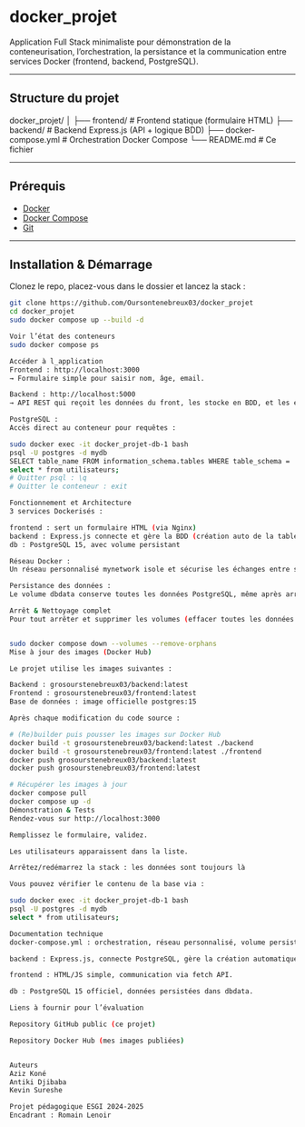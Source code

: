# docker_projet

Application Full Stack minimaliste pour démonstration de la conteneurisation, l’orchestration, la persistance et la communication entre services Docker (frontend, backend, PostgreSQL).

---

## Structure du projet

docker_projet/
│
├── frontend/ # Frontend statique (formulaire HTML)
├── backend/ # Backend Express.js (API + logique BDD)
├── docker-compose.yml # Orchestration Docker Compose
└── README.md # Ce fichier


---

## Prérequis

- [Docker](https://docs.docker.com/get-docker/)
- [Docker Compose](https://docs.docker.com/compose/install/)
- [Git](https://git-scm.com/)

---

## Installation & Démarrage

Clonez le repo, placez-vous dans le dossier et lancez la stack :

```bash
git clone https://github.com/Oursontenebreux03/docker_projet
cd docker_projet
sudo docker compose up --build -d

Voir l’état des conteneurs
sudo docker compose ps

Accéder à l_application
Frontend : http://localhost:3000
→ Formulaire simple pour saisir nom, âge, email.

Backend : http://localhost:5000
→ API REST qui reçoit les données du front, les stocke en BDD, et les expose (GET/POST).

PostgreSQL :
Accès direct au conteneur pour requêtes :

sudo docker exec -it docker_projet-db-1 bash
psql -U postgres -d mydb
SELECT table_name FROM information_schema.tables WHERE table_schema = 'public';
select * from utilisateurs;
# Quitter psql : \q
# Quitter le conteneur : exit

Fonctionnement et Architecture
3 services Dockerisés :

frontend : sert un formulaire HTML (via Nginx)
backend : Express.js connecte et gère la BDD (création auto de la table utilisateurs)
db : PostgreSQL 15, avec volume persistant

Réseau Docker :
Un réseau personnalisé mynetwork isole et sécurise les échanges entre services (le backend n’est accessible que par le frontend et la base).

Persistance des données :
Le volume dbdata conserve toutes les données PostgreSQL, même après arrêt/redémarrage de la stack.

Arrêt & Nettoyage complet
Pour tout arrêter et supprimer les volumes (effacer toutes les données PostgreSQL) :


sudo docker compose down --volumes --remove-orphans
Mise à jour des images (Docker Hub)

Le projet utilise les images suivantes :

Backend : grosourstenebreux03/backend:latest
Frontend : grosourstenebreux03/frontend:latest
Base de données : image officielle postgres:15

Après chaque modification du code source :

# (Re)builder puis pousser les images sur Docker Hub
docker build -t grosourstenebreux03/backend:latest ./backend
docker build -t grosourstenebreux03/frontend:latest ./frontend
docker push grosourstenebreux03/backend:latest
docker push grosourstenebreux03/frontend:latest

# Récupérer les images à jour
docker compose pull
docker compose up -d
Démonstration & Tests
Rendez-vous sur http://localhost:3000

Remplissez le formulaire, validez.

Les utilisateurs apparaissent dans la liste.

Arrêtez/redémarrez la stack : les données sont toujours là

Vous pouvez vérifier le contenu de la base via :

sudo docker exec -it docker_projet-db-1 bash
psql -U postgres -d mydb
select * from utilisateurs;

Documentation technique
docker-compose.yml : orchestration, réseau personnalisé, volume persistant.

backend : Express.js, connecte PostgreSQL, gère la création automatique de la table utilisateurs, expose les routes POST/GET.

frontend : HTML/JS simple, communication via fetch API.

db : PostgreSQL 15 officiel, données persistées dans dbdata.

Liens à fournir pour l’évaluation

Repository GitHub public (ce projet)

Repository Docker Hub (mes images publiées)


Auteurs
Aziz Koné
Antiki Djibaba
Kevin Sureshe

Projet pédagogique ESGI 2024-2025
Encadrant : Romain Lenoir
